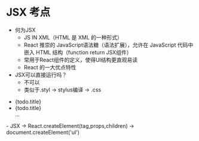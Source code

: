 # JSX 考点

- 何为JSX
  - JS IN XML（HTML 是 XML 的一种形式）
  - React 推崇的 JavaScript语法糖（语法扩展），允许在 JavaScript 代码中嵌入 HTML 结构（function return JSX组件）
  - 常用于React组件的定义，使得UI结构更直观易读
  - React 的一大优点特性
- JSX可以直接运行吗？
  - 不可以
  - 类似于.styl -> stylus编译 -> .css
<ul>
    <li key={todo.id}>{todo.title}</li>
    <li key={todo.id}>{todo.title}</li>
    ...
</ul>
- JSX -> React.createElement(tag,props,children) -> document.createElement('ul')
